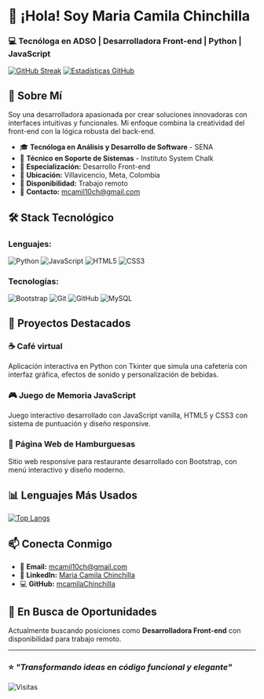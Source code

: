 # 👋 ¡Hola! Soy Maria Camila Chinchilla

### 💻 Tecnóloga en ADSO | Desarrolladora Front-end | Python | JavaScript


[![GitHub Streak](https://github-readme-streak-stats.herokuapp.com?user=mcamilaChinchilla&theme=dracula&hide_border=true)](https://git.io/streak-stats)
[![Estadísticas GitHub](https://github-readme-stats.vercel.app/api?username=mcamilaChinchilla&show_icons=true&theme=radical&hide_border=true)](https://github.com/mcamilaChinchilla)


## 🚀 Sobre Mí

Soy una desarrolladora apasionada por crear soluciones innovadoras con interfaces intuitivas y funcionales. Mi enfoque combina la creatividad del front-end con la lógica robusta del back-end.

- 🎓 **Tecnóloga en Análisis y Desarrollo de Software** - SENA
- 💼 **Técnico en Soporte de Sistemas** - Instituto System Chalk
- 🌟 **Especialización:** Desarrollo Front-end 
- 📍 **Ubicación:** Villavicencio, Meta, Colombia
- 🎯 **Disponibilidad:** Trabajo remoto
- 📧 **Contacto:** mcamil10ch@gmail.com

## 🛠️ Stack Tecnológico

### **Lenguajes:**
![Python](https://img.shields.io/badge/Python-3776AB?style=flat&logo=python&logoColor=white)
![JavaScript](https://img.shields.io/badge/JavaScript-F7DF1E?style=flat&logo=javascript&logoColor=black)
![HTML5](https://img.shields.io/badge/HTML5-E34F26?style=flat&logo=html5&logoColor=white)
![CSS3](https://img.shields.io/badge/CSS3-1572B6?style=flat&logo=css3&logoColor=white)

### **Tecnologías:**
![Bootstrap](https://img.shields.io/badge/Bootstrap-7952B3?style=flat&logo=bootstrap&logoColor=white)
![Git](https://img.shields.io/badge/Git-F05032?style=flat&logo=git&logoColor=white)
![GitHub](https://img.shields.io/badge/GitHub-181717?style=flat&logo=github&logoColor=white)
![MySQL](https://img.shields.io/badge/MySQL-4479A1?style=flat&logo=mysql&logoColor=white)

## 💼 Proyectos Destacados

### ☕ Café virtual
Aplicación interactiva en Python con Tkinter que simula una cafetería con interfaz gráfica, efectos de sonido y personalización de bebidas.

### 🎮 Juego de Memoria JavaScript
Juego interactivo desarrollado con JavaScript vanilla, HTML5 y CSS3 con sistema de puntuación y diseño responsive.

### 🍔 Página Web de Hamburguesas
Sitio web responsive para restaurante desarrollado con Bootstrap, con menú interactivo y diseño moderno.

## 📊 Lenguajes Más Usados

[![Top Langs](https://github-readme-stats.vercel.app/api/top-langs/?username=mcamilaChinchilla&layout=compact&theme=radical&hide_border=true)](https://github.com/mcamilaChinchilla)

## 📫 Conecta Conmigo

- 📧 **Email:** [mcamil10ch@gmail.com](mailto:mcamil10ch@gmail.com)
- 💼 **LinkedIn:** [Maria Camila Chinchilla](https://www.linkedin.com/in/maria-camila-chinchilla-8b6a74338)
- 💻 **GitHub:** [mcamilaChinchilla](https://github.com/mcamilaChinchilla)

## 🎯 En Busca de Oportunidades

Actualmente buscando posiciones como **Desarrolladora Front-end** con disponibilidad para trabajo remoto.

---


### ⭐ *"Transformando ideas en código funcional y elegante"*

![Visitas](https://komarev.com/ghpvc/?username=mcamilaChinchilla&color=blueviolet&style=flat)
